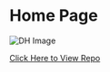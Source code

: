 # Home Page

![DH Image](https://tse4.mm.bing.net/th?id=OIP.hB_gyBLBFxpp19J1CSxs4wHaCq&pid=Api&P=0&w=532&h=192)

[Click Here to View Repo](https://github.com/Wolfmoz/dh-assign-one)
